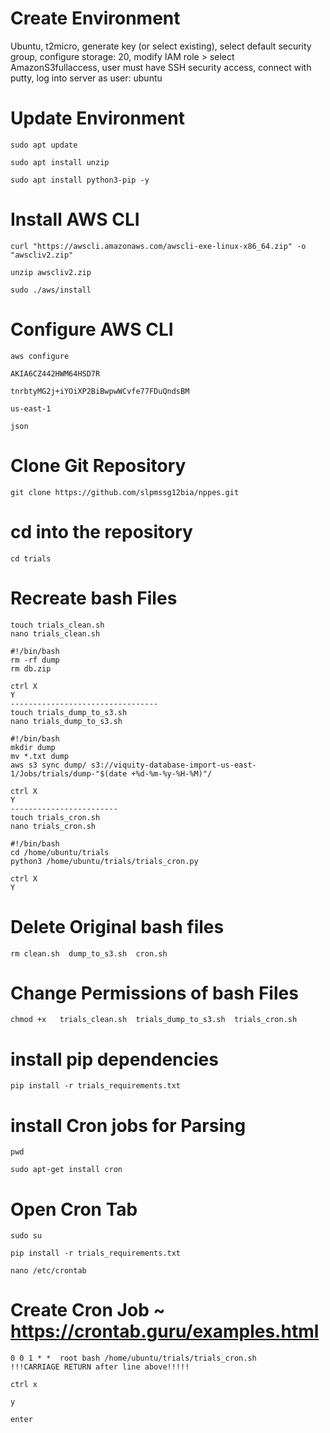 # Create Environment 
Ubuntu, t2micro, generate key (or select existing), select default security group, configure storage: 20, 
modify IAM role > select AmazonS3fullaccess, user must have SSH security access, connect with putty, log into server as user: ubuntu

# Update Environment 

```
sudo apt update 

sudo apt install unzip

sudo apt install python3-pip -y
```
# Install AWS CLI 
```
curl "https://awscli.amazonaws.com/awscli-exe-linux-x86_64.zip" -o "awscliv2.zip"

unzip awscliv2.zip

sudo ./aws/install
```

# Configure AWS CLI
```
aws configure

AKIA6CZ442HWM64HSD7R

tnrbtyMG2j+iYOiXP2BiBwpwWCvfe77FDuQndsBM

us-east-1

json
```

# Clone Git Repository
```
git clone https://github.com/slpmssg12bia/nppes.git
```
# cd into the repository
```
cd trials
```
# Recreate bash Files
```
touch trials_clean.sh
nano trials_clean.sh

#!/bin/bash
rm -rf dump
rm db.zip

ctrl X
Y
---------------------------------
touch trials_dump_to_s3.sh
nano trials_dump_to_s3.sh

#!/bin/bash
mkdir dump
mv *.txt dump
aws s3 sync dump/ s3://viquity-database-import-us-east-1/Jobs/trials/dump-"$(date +%d-%m-%y-%H-%M)"/

ctrl X
Y
------------------------
touch trials_cron.sh
nano trials_cron.sh

#!/bin/bash
cd /home/ubuntu/trials
python3 /home/ubuntu/trials/trials_cron.py

ctrl X
Y
```
# Delete Original bash files
```
rm clean.sh  dump_to_s3.sh  cron.sh
```

# Change Permissions of bash Files
```
chmod +x   trials_clean.sh  trials_dump_to_s3.sh  trials_cron.sh
```

# install pip dependencies
```
pip install -r trials_requirements.txt 
```
# install Cron jobs for Parsing
```
pwd

sudo apt-get install cron
```
# Open Cron Tab
```
sudo su

pip install -r trials_requirements.txt 

nano /etc/crontab
```
# Create Cron Job ~ https://crontab.guru/examples.html
```
0 0 1 * *  root bash /home/ubuntu/trials/trials_cron.sh
!!!CARRIAGE RETURN after line above!!!!!

ctrl x

y

enter
```
